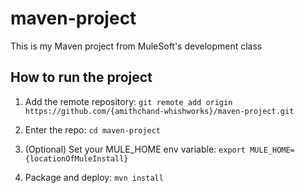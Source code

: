 # maven-project 
 
 This is my Maven project from MuleSoft's development class 
 
 ## How to run the project 
 
1. Add the remote repository: `git remote add origin https://github.com/{amithchand-whishworks}/maven-project.git` 
 
2. Enter the repo: `cd maven-project` 
 
3. (Optional) Set your MULE_HOME env variable: `export MULE_HOME={locationOfMuleInstall}` 
 
4. Package and deploy: `mvn install` 